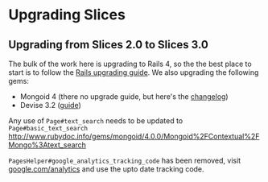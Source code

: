 # Upgrading Slices

## Upgrading from Slices 2.0 to Slices 3.0

The bulk of the work here is upgrading to Rails 4, so the the best place to
start is to follow the [Rails upgrading guide](http://edgeguides.rubyonrails.org/upgrading_ruby_on_rails.html).
We also upgrading the following gems:
  * Mongoid 4 (there no upgrade guide, but here's the [changelog](https://github.com/mongodb/mongoid/blob/v4.0.2/CHANGELOG.md))
  * Devise 3.2 ([guide](https://github.com/plataformatec/devise/wiki/How-To:-Upgrade-to-Devise-3.1))

Any use of `Page#text_search` needs to be updated to `Page#basic_text_search`
http://www.rubydoc.info/gems/mongoid/4.0.0/Mongoid%2FContextual%2FMongo%3Atext_search

`PagesHelper#google_analytics_tracking_code` has been removed, visit [google.com/analytics](http://www.google.com/analytics/)
and use the upto date tracking code.

